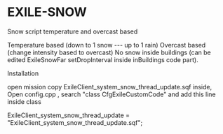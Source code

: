 # EXILE-SNOW
Snow script temperature and overcast based

Temperature based (down to 1 snow --- up to 1 rain)
Overcast based (change intensity based to overcast)
No snow inside buildings (can be edited ExileSnowFar setDropInterval inside inBuildings code part).

Installation

open mission 
copy ExileClient_system_snow_thread_update.sqf inside,
Open config.cpp , search "class CfgExileCustomCode" and add this line inside class

ExileClient_system_snow_thread_update = "ExileClient_system_snow_thread_update.sqf";
